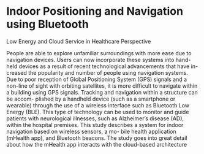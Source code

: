 # Indoor Positioning and Navigation using Bluetooth
Low Energy and Cloud Service in Healthcare
Perspective

People are able to explore unfamiliar surroundings with more ease
due to navigation devices. Users can now incorporate these systems into hand-
held devices as a result of recent technological advancements that have in-
creased the popularity and number of people using navigation systems. Due to
poor reception of Global Positioning System (GPS) signals and a non-line of
sight with orbiting satellites, it is more difficult to navigate within a building
using GPS signals. Tracking and navigation within a structure can be accom-
plished by a handheld device (such as a smartphone or wearable) through the
use of a wireless interface such as Bluetooth Low Energy (BLE). This type
of technology can be used to monitor and guide patients with neurological
illnesses, such as Alzheimer’s disease (AD), within the hospital premises. This
study describes a system for indoor navigation based on wireless sensors, a mo-
bile health application (mHealth app), and Bluetooth beacons. The study goes
into great detail about how the mHealth app interacts with the cloud-based
architecture

